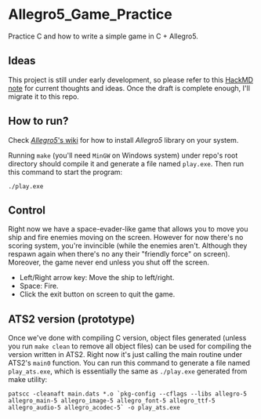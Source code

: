 # Allegro5_Game_Practice
Practice C and how to write a simple game in C + Allegro5.

## Ideas
This project is still under early development, so please refer to this [HackMD note](https://hackmd.io/nwfPX-jZT5O-KJozp2durQ) for current thoughts and ideas. Once the draft is complete enough, I'll migrate it to this repo.

## How to run?
Check [*Allegro5*'s wiki](https://github.com/liballeg/allegro_wiki/wiki/Quickstart) for how to install *Allegro5* library on your system.

Running `make` (you'll need `MinGW` on Windows system) under repo's root directory should compile it and generate a file named `play.exe`. Then run this command to start the program:

```shell
./play.exe
```

## Control
Right now we have a space-evader-like game that allows you to move you ship and fire enemies moving on the screen. However for now there's no scoring system, you're invincible (while the enemies aren't. Although they respawn again when there's no any their "friendly force" on screen). Moreover, the game never end unless you shut off the screen.

  - Left/Right arrow key: Move the ship to left/right.
  - Space: Fire.
  - Click the exit button on screen to quit the game.

## ATS2 version (prototype)
Once we've done with compiling C version, object files generated (unless you run `make clean` to remove all object files) can be used for compiling the version written in ATS2. Right now it's just calling the main routine under ATS2's `main0` function. You can run this command to generate a file named `play_ats.exe`, which is essentially the same as `./play.exe` generated from make utility:

```shell
patscc -cleanaft main.dats *.o `pkg-config --cflags --libs allegro-5 allegro_main-5 allegro_image-5 allegro_font-5 allegro_ttf-5 allegro_audio-5 allegro_acodec-5` -o play_ats.exe
```

